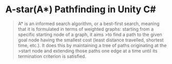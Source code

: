 # A-star(A*) Pathfinding in Unity C#
>A* is an informed search algorithm, or a best-first search, meaning that it is formulated in terms of weighted graphs: starting from a specific starting node of a graph, it aims >to find a path to the given goal node having the smallest cost (least distance travelled, shortest time, etc.). It does this by maintaining a tree of paths originating at the >start node and extending those paths one edge at a time until its termination criterion is satisfied.
